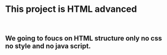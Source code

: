 <h1>This project is HTML advanced</h1><br>
<h2>We going to foucs on HTML structure only no css no style and no java script.</h2><br>

